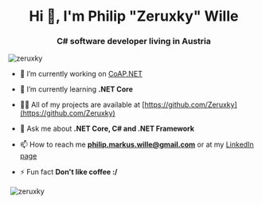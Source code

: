 <h1 align="center">Hi 👋, I'm Philip "Zeruxky" Wille</h1>
<h3 align="center">C# software developer living in Austria</h3>

<p align="left"> <img src="https://komarev.com/ghpvc/?username=zeruxky" alt="zeruxky" /> </p>

- 🔭 I’m currently working on [CoAP.NET](https://github.com/world-direct/CoAP.NET)

- 🌱 I’m currently learning **.NET Core**

- 👨‍💻 All of my projects are available at [https://github.com/Zeruxky](https://github.com/Zeruxky)

- 💬 Ask me about **.NET Core, C# and .NET Framework**

- 📫 How to reach me **philip.markus.wille@gmail.com** or at my <a href="https://linkedin.com/in/philip-wille" target="blank">LinkedIn page</a>

- ⚡ Fun fact **Don't like coffee :/**

<p>&nbsp;<img align="center" src="https://github-readme-stats.vercel.app/api?username=zeruxky&show_icons=true" alt="zeruxky" /></p>
